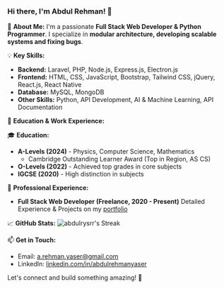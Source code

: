 ### Hi there, I'm Abdul Rehman! 👋

🚀 **About Me:**
I'm a passionate **Full Stack Web Developer & Python Programmer**. I specialize in **modular architecture, developing scalable systems and fixing bugs**.

💡 **Key Skills:**
- **Backend:** Laravel, PHP, Node.js, Express.js, Electron.js
- **Frontend:** HTML, CSS, JavaScript, Bootstrap, Tailwind CSS, jQuery, React.js, React Native
- **Database:** MySQL, MongoDB
- **Other Skills:** Python, API Development, AI & Machine Learning, API Documentation

📌 **Education & Work Experience:**

🎓 **Education:**
- **A-Levels (2024)** - Physics, Computer Science, Mathematics
  - Cambridge Outstanding Learner Award (Top in Region, AS CS)
- **O-Levels (2022)** - Achieved top grades in core subjects
- **IGCSE (2020)** - High distinction in subjects

💼 **Professional Experience:**
- **Full Stack Web Developer (Freelance, 2020 - Present)**
Detailed Experience & Projects on my [portfolio](ary.fastnet.net.sa)
  
📈 **GitHub Stats:**
![abdulrysrr's Streak](https://github-readme-streak-stats.herokuapp.com/?user=abdulrysrr&theme=dark&hide_border=true)


📫 **Get in Touch:**
- Email: [a.rehman.yaser@gmail.com](mailto:a.rehman.yaser@gmail.com)
- LinkedIn: [linkedin.com/in/abdulrehmanyaser](https://www.linkedin.com/in/abdulrehmanyaser)

Let's connect and build something amazing! 🚀
